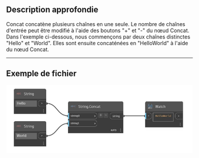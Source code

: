 ## Description approfondie
Concat concatène plusieurs chaînes en une seule. Le nombre de chaînes d'entrée peut être modifié à l'aide des boutons "+" et "-" du nœud Concat. Dans l'exemple ci-dessous, nous commençons par deux chaînes distinctes "Hello" et "World". Elles sont ensuite concaténées en "HelloWorld" à l'aide du nœud Concat.
___
## Exemple de fichier

![Concat](./DSCore.String.Concat_img.jpg)

